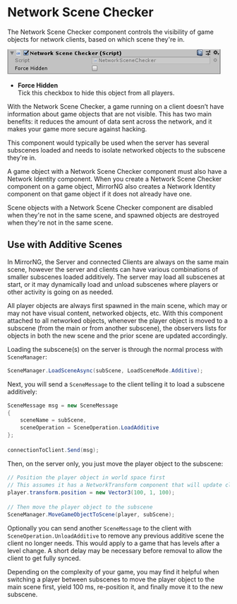 # Network Scene Checker

The Network Scene Checker component controls the visibility of game objects for network clients, based on which scene they're in.

![Network Scene Checker component](NetworkSceneChecker.png)

-   **Force Hidden**  
    Tick this checkbox to hide this object from all players.

With the Network Scene Checker, a game running on a client doesn’t have information about game objects that are not visible. This has two main benefits: it reduces the amount of data sent across the network, and it makes your game more secure against hacking.

This component would typically be used when the server has several subscenes loaded and needs to isolate networked objects to the subscene they're in.

A game object with a Network Scene Checker component must also have a Network Identity component. When you create a Network Scene Checker component on a game object, MirrorNG also creates a Network Identity component on that game object if it does not already have one.

Scene objects with a Network Scene Checker component are disabled when they're not in the same scene, and spawned objects are destroyed when they're not in the same scene.

## Use with Additive Scenes

In MirrorNG, the Server and connected Clients are always on the same main scene, however the server and clients can have various combinations of smaller subscenes loaded additively. The server may load all subscenes at start, or it may dynamically load and unload subscenes where players or other activity is going on as needed.

All player objects are always first spawned in the main scene, which may or may not have visual content, networked objects, etc. With this component attached to all networked objects, whenever the player object is moved to a subscene (from the main or from another subscene), the observers lists for objects in both the new scene and the prior scene are updated accordingly.

Loading the subscene(s) on the server is through the normal process with `SceneManager`:

```cs
SceneManager.LoadSceneAsync(subScene, LoadSceneMode.Additive);
```

Next, you will send a `SceneMessage` to the client telling it to load a subscene additively:

```cs
SceneMessage msg = new SceneMessage
{
    sceneName = subScene,
    sceneOperation = SceneOperation.LoadAdditive
};

connectionToClient.Send(msg);
```

Then, on the server only, you just move the player object to the subscene:

```cs
// Position the player object in world space first
// This assumes it has a NetworkTransform component that will update clients
player.transform.position = new Vector3(100, 1, 100);

// Then move the player object to the subscene
SceneManager.MoveGameObjectToScene(player, subScene);
```

Optionally you can send another `SceneMessage` to the client with `SceneOperation.UnloadAdditive` to remove any previous additive scene the client no longer needs.  This would apply to a game that has levels after a level change. A short delay may be necessary before removal to allow the client to get fully synced.

Depending on the complexity of your game, you may find it helpful when switching a player between subscenes to move the player object to the main scene first, yield 100 ms, re-position it, and finally move it to the new subscene.
